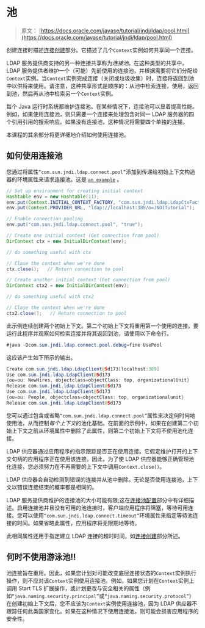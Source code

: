 # 池

> 原文： [https://docs.oracle.com/javase/tutorial/jndi/ldap/pool.html](https://docs.oracle.com/javase/tutorial/jndi/ldap/pool.html)

创建连接时描述[连接创建](create.html)部分。它描述了几个`Context`实例如何共享同一个连接。

LDAP 服务提供商支持的另一种连接共享称为*连接池*。在这种类型的共享中，LDAP 服务提供者维护一个（可能）先前使用的连接池，并根据需要将它们分配给`Context`实例。当`Context`实例完成连接（关闭或垃圾收集）时，连接将返回到池中以供将来使用。请注意，这种共享形式是顺序的：从池中检索连接，使用，返回到池，然后再从池中检索另一个`Context`实例。

每个 Java 运行时系统都维护连接池。在某些情况下，连接池可以显着提高性能。例如，如果使用连接池，则只需要一个连接来处理包含对同一 LDAP 服务器的四个引用引用的搜索响应。如果没有连接池，这种情况将需要四个单独的连接。

本课程的其余部分将更详细地介绍如何使用连接池。

## 如何使用连接池

您通过将属性`“com.sun.jndi.ldap.connect.pool”`添加到传递给初始上下文构造器的环境属性来请求连接池。这是 [`an example`](examples/UsePool.java) 。

```java
// Set up environment for creating initial context
Hashtable env = new Hashtable(11);
env.put(Context.INITIAL_CONTEXT_FACTORY, "com.sun.jndi.ldap.LdapCtxFactory");
env.put(Context.PROVIDER_URL, "ldap://localhost:389/o=JNDITutorial");

// Enable connection pooling
env.put("com.sun.jndi.ldap.connect.pool", "true");

// Create one initial context (Get connection from pool)
DirContext ctx = new InitialDirContext(env);

// do something useful with ctx

// Close the context when we're done
ctx.close();   // Return connection to pool

// Create another initial context (Get connection from pool)
DirContext ctx2 = new InitialDirContext(env);

// do something useful with ctx2

// Close the context when we're done
ctx2.close();   // Return connection to pool

```

此示例连续创建两个初始上下文。第二个初始上下文将重用第一个使用的连接。要运行此程序并观察如何检索连接并将其返回到池，请使用以下命令行。

```java
#java -Dcom.sun.jndi.ldap.connect.pool.debug=fine UsePool

```

这应该产生如下所示的输出。

```java
Create com.sun.jndi.ldap.LdapClient@5d173[localhost:389]
Use com.sun.jndi.ldap.LdapClient@5d173
{ou=ou: NewHires, objectclass=objectClass: top, organizationalUnit}
Release com.sun.jndi.ldap.LdapClient@5d173
Use com.sun.jndi.ldap.LdapClient@5d173
{ou=ou: People, objectclass=objectClass: top, organizationalunit}
Release com.sun.jndi.ldap.LdapClient@5d173

```

您可以通过包含或省略`“com.sun.jndi.ldap.connect.pool”`属性来决定何时何地使用池，从而控制*每个上下文*的池化基础。在前面的示例中，如果在创建第二个初始上下文之前从环境属性中删除了此属性，则第二个初始上下文将不使用池化连接。

LDAP 供应器通过应用程序的指示跟踪是否正在使用连接。它假定维护打开的上下文句柄的应用程序正在使用该连接。因此，为了使 LDAP 供应器能够正确管理池化连接，您必须努力在不再需要的上下文中调用`Context.close()`。

LDAP 供应器会自动检测到错误的连接并从池中删除。无论是否使用连接池，上下文以错误连接结束的概率都是相同的。

LDAP 服务提供商维护的连接池的大小可能有限;这在[连接池配置](config.html)部分中有详细描述。启用连接池并且没有可用的池连接时，客户端应用程序将阻塞，等待可用连接。您可以使用`“com.sun.jndi.ldap.connect.timeout”`环境属性来指定等待池连接的时间。如果省略此属性，应用程序将无限期地等待。

此相同属性还用于指定建立 LDAP 连接的超时时间，如[连接创建](create.html#TIMEOUT)部分所述。

## 何时不使用游泳池!!

池连接旨在重用。因此，如果您计划对可能改变底层连接状态的`Context`实例执行操作，则不应对该`Context`实例使用连接池。例如，如果您计划在`Context`实例上调用 Start TLS 扩展操作，或计划更改与安全相关的属性（例如`“java.naming.security.principal”`或`“java.naming.security.protocol”`）在创建初始上下文后，您不应该为`Context`实例使用连接池，因为 LDAP 供应器不跟踪任何此类国家变化。如果在这种情况下使用连接池，则可能会损害应用程序的安全性。